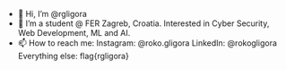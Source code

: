 - 👋 Hi, I’m @rgligora
- 👀 I’m a student @ FER Zagreb, Croatia. Interested in Cyber Security, Web Development, ML and AI.
- 📫 How to reach me: 
Instagram: @roko.gligora
LinkedIn: @rokogligora
Everything else: flag{rgligora}

<!---
rgligora/rgligora is a ✨ special ✨ repository because its `README.md` (this file) appears on your GitHub profile.
You can click the Preview link to take a look at your changes.
--->
